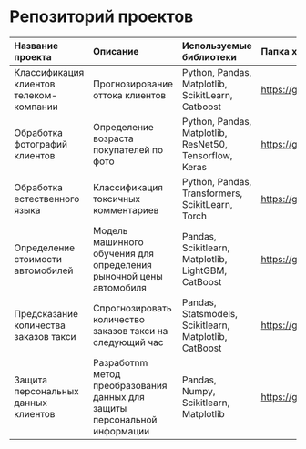# Репозиторий проектов 



| Название проекта | Описание | Используемые библиотеки | Папка хранения |
| :---------------------- | :---------------------- | :---------------------- | :---------------------- |
| Классификация клиентов телеком-компании | Прогнозирование оттока клиентов  | Python, Pandas, Matplotlib, ScikitLearn, Catboost | https://github.com/Realnemezida/Projects/tree/main/Clients%20exodus%20classification%20in%20telecom |
| Обработка фотографий клиентов | Определение возраста покупателей по фото  | Python, Pandas, Matplotlib, ResNet50, Tensorflow, Keras | https://github.com/Realnemezida/Projects/tree/main/Age%20recognition |
| Обработка естественного языка | Классификация токсичных комментариев  | Python, Pandas, Transformers, ScikitLearn, Torch | https://github.com/Realnemezida/Projects/tree/main/Toxic%20comments%20recognition |
| Определение стоимости автомобилей | Модель машинного обучения для определения рыночной цены автомобиля  |Pandas, Scikitlearn, Matplotlib, LightGBM, CatBoost | https://github.com/Realnemezida/Projects/tree/main/Car_price_predictor |
| Предсказание количества заказов такси | Спрогнозировать количество заказов такси на следующий час | Pandas, Statsmodels, Scikitlearn, Matplotlib, CatBoost | https://github.com/Realnemezida/Projects/tree/main/Taxi_clients_prediction_Timeseries |
| Защита персональных данных клиентов | Разработnm метод преобразования данных для защиты персональной информации | Pandas, Numpy, Scikitlearn, Matplotlib | https://github.com/Realnemezida/Projects/tree/main/Protection%20of%20clients%20private%20data |

 
 
